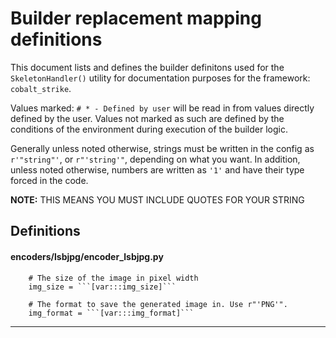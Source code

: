 # Builder replacement mapping definitions

This document lists and defines the builder definitons used for the `SkeletonHandler()` utility for documentation purposes for the framework: `cobalt_strike`.

Values marked: `# * - Defined by user` will be read in from values directly defined by the user. Values not marked as such are defined by the conditions of the environment during execution of the builder logic.

Generally unless noted otherwise, strings must be written in the config as `r'"string"'`, or `r"'string'"`, depending on what you want. In addition, unless noted otherwise, numbers are written as `'1'` and have their type forced in the code.

**NOTE:** THIS MEANS YOU MUST INCLUDE QUOTES FOR YOUR STRING

## Definitions
#### encoders/lsbjpg/encoder_lsbjpg.py

```
    # The size of the image in pixel width
    img_size = ```[var:::img_size]```
    
    # The format to save the generated image in. Use r"'PNG'".
    img_format = ```[var:::img_format]```

```
----